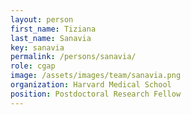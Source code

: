 ```yaml
---
layout: person
first_name: Tiziana
last_name: Sanavia
key: sanavia
permalink: /persons/sanavia/
role: cgap
image: /assets/images/team/sanavia.png
organization: Harvard Medical School
position: Postdoctoral Research Fellow
---
```

